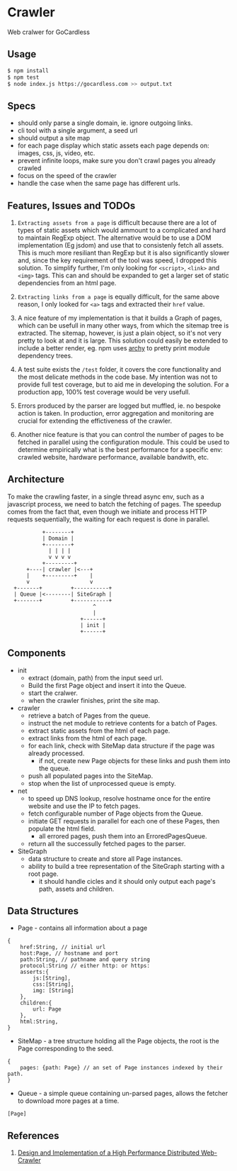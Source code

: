 # Crawler

Web cralwer for GoCardless


## Usage
```bash
$ npm install
$ npm test
$ node index.js https://gocardless.com >> output.txt
```

## Specs

- should only parse a single domain, ie. ignore outgoing links.
- cli tool with a single argument, a seed url
- should output a site map
- for each page display which static assets each page depends on: images, css, js, video, etc.
- prevent infinite loops, make sure you don't crawl pages you already crawled
- focus on the speed of the crawler
- handle the case when the same page has different urls.


## Features, Issues and TODOs
1. `Extracting assets from a page` is difficult because there are a lot of
types of static assets which would ammount to a complicated and hard to maintain
RegExp object. The alternative would be to use a DOM implementation (Eg jsdom)
and use that to consistenly fetch all assets. This is much more resiliant than
RegExp but it is also significantly slower and, since the key requirement of
the tool was speed, I dropped this solution. To simplify further, I'm only looking
for `<script>`, `<link>` and `<img>` tags. This can and should be expanded to
get a larger set of static dependencies from an html page.

2. `Extracting links from a page` is equally difficult, for the same above reason,
I only looked for `<a>` tags and extracted their `href` value.

3. A nice feature of my implementation is that it builds a Graph of pages, which
can be usefull in many other ways, from which the sitemap tree is extracted. The
sitemap, however, is just a plain object, so it's not very pretty to look at and it is large.
This solution could easily be extended to include a better render, eg. npm uses
[archy](https://www.npmjs.com/package/archy) to pretty print module dependency trees.

4. A test suite exists the `/test` folder, it covers the core functionality and
the most delicate methods in the code base. My intention was not to provide full
test coverage, but to aid me in developing the solution. For a production app, 100%
test coverage would be very usefull.

5. Errors produced by the parser are logged but muffled, ie. no bespoke action is taken.
In production, error aggregation and monitoring are crucial for extending the
effictiveness of the crawler.

6. Another nice feature is that you can control the number of pages to be fetched in parallel
using the configuration module. This could be used to determine empirically what is the
best performance for a specific env: crawled website, hardware performance,
available bandwith, etc.


## Architecture

To make the crawling faster, in a single thread async env, such as a javascript process,
we need to batch the fetching of pages. The speedup comes from the fact that, even though
we initiate and process HTTP requests sequentially, the waiting for each request is done
in parallel.

```
           +--------+
           | Domain |
           +--------+
             | | | |
             v v v v
           +---------+
      +----| crawler |<---+
      |    +---------+    |
      v                   v
  +-------+         +-----------+
  | Queue |<--------| SiteGraph |
  +-------+         +-----------+
                           ^
                           |
                       +------+
                       | init |
                       +------+
```

## Components

- init
    - extract (domain, path) from the input seed url.
    - Build the first Page object and insert it into the Queue.
    - start the cralwer.
    - when the crawler finishes, print the site map.
- crawler
    - retrieve a batch of Pages from the queue.
    - instruct the net module to retrieve contents for a batch of Pages.
    - extract static assets from the html of each page.
    - extract links from the html of each page.
    - for each link, check with SiteMap data structure if the page was already processed.
        - if not, create new Page objects for these links and push them into the queue.
    - push all populated pages into the SiteMap.
    - stop when the list of unprocessed queue is empty.
- net
    - to speed up DNS lookup, resolve hostname once for the entire website and use the IP to fetch pages.
    - fetch configurable number of Page objects from the Queue.
    - initiate GET requests in parallel for each one of these Pages, then populate the html field.
        - all errored pages, push them into an ErroredPagesQueue.
    - return all the successully fetched pages to the parser.
- SiteGraph
    - data structure to create and store all Page instances.
    - ability to build a tree representation of the SiteGraph starting with a root page.
        - it should handle cicles and it should only output each page's path, assets and children.


## Data Structures
- Page - contains all information about a page
```
{
    href:String, // initial url
    host:Page, // hostname and port
    path:String, // pathname and query string
    protocol:String // either http: or https:
    asserts:{
        js:[String],
        css:[String],
        img: [String]
    },
    children:{
        url: Page
    },
    html:String,
}
```

- SiteMap - a tree structure holding all the Page objects, the root is the Page corresponding to the seed.
```
{
    pages: {path: Page} // an set of Page instances indexed by their path.
}
```

- Queue - a simple queue containing un-parsed pages, allows the fetcher to download more pages at a time.
```
[Page]
```

## References
1. [Design and Implementation of a High Performance Distributed Web-Crawler](http://cis.poly.edu/suel/papers/crawl.pdf)
